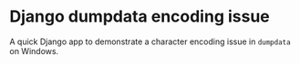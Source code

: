 # Django dumpdata encoding issue

A quick Django app to demonstrate a character encoding issue in `dumpdata` on Windows.
